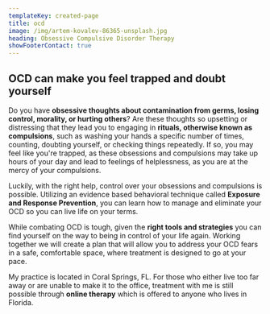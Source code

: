 ```yaml
---
templateKey: created-page
title: ocd
image: /img/artem-kovalev-86365-unsplash.jpg
heading: Obsessive Compulsive Disorder Therapy
showFooterContact: true
---
```

## OCD can make you feel trapped and doubt yourself

Do you have **obsessive thoughts about contamination from germs, losing control, morality, or hurting others**? Are these thoughts so upsetting or distressing that they lead you to engaging in **rituals, otherwise known as compulsions**, such as washing your hands a specific number of times, counting, doubting yourself, or checking things repeatedly. If so, you may feel like you're trapped, as these obsessions and compulsions may take up hours of your day and lead to feelings of helplessness, as you are at the mercy of your compulsions. 

Luckily, with the right help, control over your obsessions and compulsions is possible. Utilizing an evidence based behavioral technique called **Exposure and Response Prevention**, you can learn how to manage and eliminate your OCD  so you can live life on your terms.

While combating OCD is tough, given the **right tools and strategies** you can find yourself on the way to being in control of your life again. Working together we will create a plan that will allow you to address your OCD fears in a safe, comfortable space, where treatment is designed to go at your pace. 

My practice is located in Coral Springs, FL. For those who either live too far away or are unable to make it to the office, treatment with me is still possible through **online therapy** which is offered to anyone who lives in Florida.
